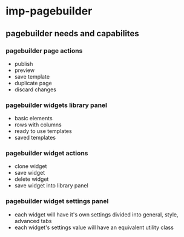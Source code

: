# imp-pagebuilder

## pagebuilder needs and capabilites


### pagebuilder page actions
  - publish
  - preview
  - save template
  - duplicate page
  - discard changes
### pagebuilder widgets library panel
  - basic elements 
  - rows with columns
  - ready to use templates
  - saved templates
### pagebuilder widget actions
  - clone widget
  - save widget
  - delete widget
  - save widget into library panel
### pagebuilder widget settings panel  
  - each widget will have it's own settings divided into general, style, advanced tabs
  - each widget's settings value will have an equivalent utility class
  
